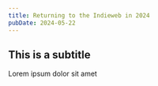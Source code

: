```yaml
---
title: Returning to the Indieweb in 2024
pubDate: 2024-05-22
---
```


## This is a subtitle

Lorem ipsum dolor sit amet
